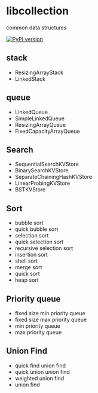 # libcollection
common data structures

[![PyPI version](https://badge.fury.io/py/jx-libcollection.svg)](https://badge.fury.io/py/jx-libcollection)


## stack

* ResizingArrayStack
* LinkedStack

## queue

* LinkedQueue
* SimpleLinkedQueue
* ResizingArrayQueue
* FixedCapacityArrayQueue

## Search

* SequentialSearchKVStore
* BinarySearchKVStore
* SeparateChainingHashKVStore
* LinearProbingKVStore
* BSTKVStore

## Sort

* bubble sort
* quick bubble sort
* selection sort
* quick selection sort
* recursive selection sort
* insertion sort
* shell sort
* merge sort
* quick sort
* heap sort

## Priority queue

* fixed size min priority queue
* fixed size max priority queue
* min priority queue
* max priority queue

## Union Find

* quick find union find
* quick union union find
* weighted union find
* union find
